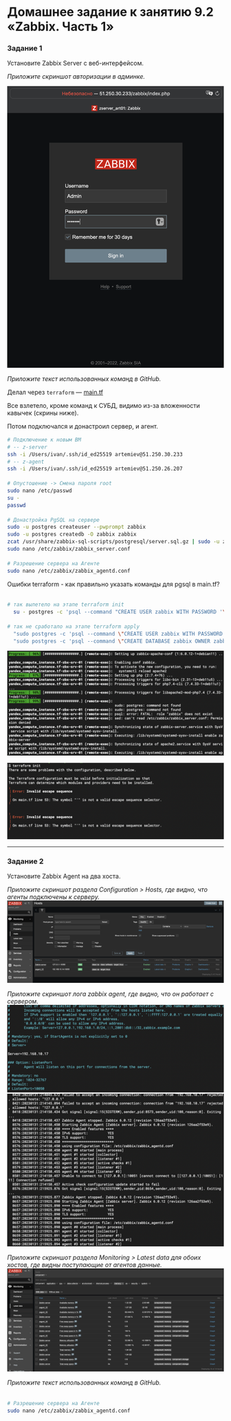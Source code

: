 # Домашнее задание к занятию 9.2 «Zabbix. Часть 1»


### Задание 1 

Установите Zabbix Server с веб-интерфейсом.

*Приложите скриншот авторизации в админке.*

![task2 screen1](https://github.com/paive-media/dz9/blob/main/9-2/dz9_2_screen1.png "zabbix login")

*Приложите текст использованных команд в GitHub.*

Делал через `terraform` &mdash; [main.tf](main.tf)

Все взлетело, кроме команд к СУБД, видимо из-за вложенности кавычек (скрины ниже).

Потом подключался и донастроил сервер, и агент.

```sh
# Подключение к новым ВМ
# -- z-server
ssh -i /Users/ivan/.ssh/id_ed25519 artemiev@51.250.30.233
# -- z-agent
ssh -i /Users/ivan/.ssh/id_ed25519 artemiev@51.250.26.207

# Опустошение -> Смена пароля root
sudo nano /etc/passwd
su -
passwd

# Донастройка PgSQL на сервере
sudo -u postgres createuser --pwprompt zabbix
sudo -u postgres createdb -O zabbix zabbix
zcat /usr/share/zabbix-sql-scripts/postgresql/server.sql.gz | sudo -u zabbix psql zabbix 
sudo nano /etc/zabbix/zabbix_server.conf

# Разрешение сервера на Агенте
sudo nano /etc/zabbix/zabbix_agentd.conf
```

Ошибки terraform - как правильно указать команды для pgsql в main.tf?

```sh

# так вылетело на этапе terraform init
  su - postgres -c 'psql --command "CREATE USER zabbix WITH PASSWORD '\'123456789\'';"'

# так не сработало на этапе terraform apply
  "sudo postgres -c 'psql --command \"CREATE USER zabbix WITH PASSWORD \\\"123456789\\\";\"'",
  "sudo postgres -c 'psql --command \"CREATE DATABASE zabbix OWNER zabbix;\"'",

```

![task2 screen5](https://github.com/paive-media/dz9/blob/main/9-2/dz9_2_screen5.png "terraform erorrs: apply")

![task2 screen9](https://github.com/paive-media/dz9/blob/main/9-2/dz9_2_screen9.png "terraform erorrs: init")



---

### Задание 2 

Установите Zabbix Agent на два хоста.

*Приложите скриншот раздела Configuration > Hosts, где видно, что агенты подключены к серверу.*
![task2 screen2](https://github.com/paive-media/dz9/blob/main/9-2/dz9_2_screen2.png "zabbix hosts")

*Приложите скриншот лога zabbix agent, где видно, что он работает с сервером.*
![task2 screen7](https://github.com/paive-media/dz9/blob/main/9-2/dz9_2_screen7.png "zabbix agent conf")
![task2 screen8](https://github.com/paive-media/dz9/blob/main/9-2/dz9_2_screen8.png "zabbix agent log")


*Приложите скриншот раздела Monitoring > Latest data для обоих хостов, где видны поступающие от агентов данные.*
![task2 screen3](https://github.com/paive-media/dz9/blob/main/9-2/dz9_2_screen3.png "zabbix monitoring")


*Приложите текст использованных команд в GitHub.*

```sh

# Разрешение сервера на Агенте
sudo nano /etc/zabbix/zabbix_agentd.conf

```

